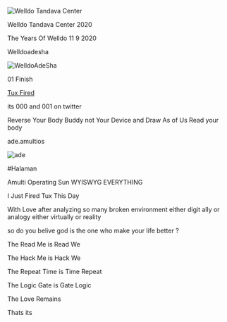 ![Welldo Tandava Center](https://cdn.amultios.net/image/Hyank%20Shri%20Welldo%20Wnophringgo.png) 

Welldo Tandava Center 2020
 
The Years Of Welldo
11 9 2020 

Welldoadesha

![WelldoAdeSha](https://cdn.amultios.net/image/welldoadesha.png)

01 Finish 

[Tux Fired](https://twitter.com/shribrahmana/status/1350787623233589248?s=20)

its 000 and 001 on twitter 

Reverse Your Body Buddy not Your Device and Draw As of Us Read your body

ade.amultios

![ade](https://cdn.amultios.net/build/ade.amultios.png)

#Halaman

Amulti Operating Sun WYISWYG EVERYTHING

I Just Fired Tux This Day

With Love after analyzing so many broken environment either digit ally or analogy either virtually or reality

so do you belive god is the one who make your life better ?

The Read Me is Read We

The Hack Me is Hack We

The Repeat Time is Time Repeat

The Logic Gate is Gate Logic

The Love Remains

Thats its

